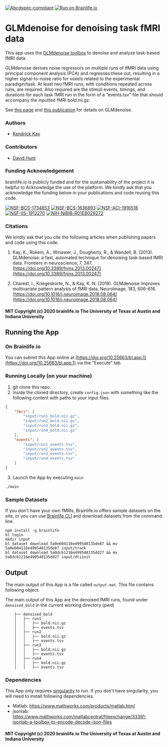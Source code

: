 [![Abcdspec-compliant](https://img.shields.io/badge/ABCD_Spec-v1.1-green.svg)](https://github.com/brain-life/abcd-spec)
[![Run on Brainlife.io](https://img.shields.io/badge/Brainlife-bl.app.433-blue.svg)](https://doi.org/10.25663/brainlife.app.433)

# GLMdenoise for denoising task fMRI data

This app uses the [GLMdenoise toolbox](https://github.com/kendrickkay/GLMdenoise) to denoise and analyze task-based fMRI data.

GLMdenoise derives noise regressors on multiple runs of tfMRI data using principal component analysis (PCA) and regresses these out, resulting in a higher signal-to-noise ratio for voxels related to the experimental paradigm/task. At least two fMRI runs, with conditions repeated across runs, are required. Also required are the stimuli events, timings, and durations for each task fMRI run in the form of a "events.tsv" file that should accompany the inputted fMRI bold.nii.gz.

See [this page](http://kendrickkay.net/GLMdenoise/) and [this publication](https://www.frontiersin.org/articles/10.3389/fnins.2013.00247/full) for details on GLMdenoise.

### Authors
- [Kendrick Kay](kendrick@post.harvard.edu)

### Contributors
- [David Hunt](davhunt@iu.edu)

### Funding Acknowledgement
brainlife.io is publicly funded and for the sustainability of the project it is helpful to Acknowledge the use of the platform. We kindly ask that you acknowledge the funding below in your publications and code reusing this code.

[![NSF-BCS-1734853](https://img.shields.io/badge/NSF_BCS-1734853-blue.svg)](https://nsf.gov/awardsearch/showAward?AWD_ID=1734853)
[![NSF-BCS-1636893](https://img.shields.io/badge/NSF_BCS-1636893-blue.svg)](https://nsf.gov/awardsearch/showAward?AWD_ID=1636893)
[![NSF-ACI-1916518](https://img.shields.io/badge/NSF_ACI-1916518-blue.svg)](https://nsf.gov/awardsearch/showAward?AWD_ID=1916518)
[![NSF-IIS-1912270](https://img.shields.io/badge/NSF_IIS-1912270-blue.svg)](https://nsf.gov/awardsearch/showAward?AWD_ID=1912270)
[![NIH-NIBIB-R01EB029272](https://img.shields.io/badge/NIH_NIBIB-R01EB029272-green.svg)](https://grantome.com/grant/NIH/R01-EB029272-01)

### Citations
We kindly ask that you cite the following articles when publishing papers and code using this code. 

1.  Kay, K., Rokem, A., Winawer, J., Dougherty, R., & Wandell, B. (2013). GLMdenoise: a fast, automated technique for denoising task-based fMRI data. Frontiers in neuroscience, 7, 247. [https://doi.org/10.3389/fnins.2013.00247](https://doi.org/10.3389/fnins.2013.00247)

2.  Charest, I., Kriegeskorte, N., & Kay, K. N. (2018). GLMdenoise improves multivariate pattern analysis of fMRI data. NeuroImage, 183, 606-616. [https://doi.org/10.1016/j.neuroimage.2018.08.064](https://doi.org/10.1016/j.neuroimage.2018.08.064)

#### MIT Copyright (c) 2020 brainlife.io The University of Texas at Austin and Indiana University


## Running the App 

### On Brainlife.io

You can submit this App online at [https://doi.org/10.25663/bl.app.1](https://doi.org/10.25663/bl.app.1) via the "Execute" tab.

### Running Locally (on your machine)

1. git clone this repo.
2. Inside the cloned directory, create `config.json` with something like the following content with paths to your input files.

```json
{
    "fmri": [
        "input/run1_bold.nii.gz",
        "input/run2_bold.nii.gz",
        "input/run3_bold.nii.gz",
        "input/run4_bold.nii.gz"
    ],
    "events": [
        "input/run1_events.tsv",
        "input/run2_events.tsv",
        "input/run3_events.tsv",
        "input/run4_events.tsv"
    ]
}
```

3. Launch the App by executing `main`

```bash
./main
```

### Sample Datasets

If you don't have your own fMRIs, Brainlife.io offers sample datasets on the site, or you can use [Brainlife CLI](https://github.com/brain-life/cli) and download datasets from the command line.

```
npm install -g brainlife
bl login
mkdir input
bl dataset download 5a0e604116e499548135de87 && mv 5a0e604116e499548135de87 input/track
bl dataset download 5a0dcb1216e499548135dd27 && mv 5a0dcb1216e499548135dd27 input/dtiinit
```

## Output

The main output of this App is a file called `output.mat`. This file contains following object.

The main output of this App are the denoised fMRI runs, found under `denoised_bold` in the current working directory (pwd)

```
    ├── denoised_bold
    │   ├── run1
    │   │   ├── bold.nii.gz
    │   │   ├── events.tsv
    │   ├── run2
    │   │   ├── bold.nii.gz
    │   │   ├── events.tsv
    │   ├── run3
    │   │   ├── bold.nii.gz
    │   │   ├── events.tsv
    │   ├── run4
    │   │   ├── bold.nii.gz
    │   │   ├── events.tsv

```

### Dependencies

This App only requires [singularity](https://www.sylabs.io/singularity/) to run. If you don't have singularity, you will need to install following dependencies.

  - Matlab: https://www.mathworks.com/products/matlab.html
  - jsonlab: https://www.mathworks.com/matlabcentral/fileexchange/33381-jsonlab-a-toolbox-to-encode-decode-json-files

#### MIT Copyright (c) 2020 brainlife.io The University of Texas at Austin and Indiana University
